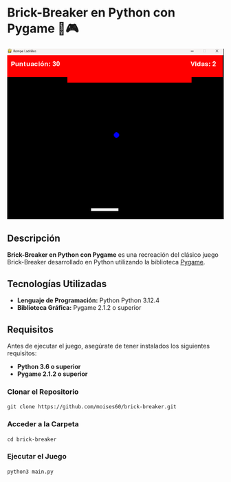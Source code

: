 # Brick-Breaker en Python con Pygame 🧱🎮

![Brick-Breaker Banner](assets/banner.png)

## Descripción

**Brick-Breaker en Python con Pygame** es una recreación del clásico juego Brick-Breaker desarrollado en Python utilizando la biblioteca [Pygame](https://www.pygame.org/). 


## Tecnologías Utilizadas

- **Lenguaje de Programación:** Python Python 3.12.4
- **Biblioteca Gráfica:** Pygame 2.1.2 o superior

## Requisitos

Antes de ejecutar el juego, asegúrate de tener instalados los siguientes requisitos:

- **Python 3.6 o superior**
- **Pygame 2.1.2 o superior**

### Clonar el Repositorio
    git clone https://github.com/moises60/brick-breaker.git

### Acceder a la Carpeta
    cd brick-breaker
    
### Ejecutar el Juego
    python3 main.py